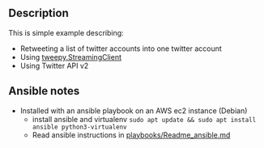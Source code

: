 ## Description
This is simple example describing:
* Retweeting a list of twitter accounts into one twitter account
* Using [tweepy.StreamingClient](https://docs.tweepy.org/en/stable/streaming.html)
* Using Twitter API v2

## Ansible notes
* Installed with an ansible playbook on an AWS ec2 instance (Debian)
    * install ansible and virtualenv `sudo apt update && sudo apt install ansible python3-virtualenv`
    * Read ansible instructions in [playbooks/Readme_ansible.md](https://github.com/johnedstone/twitter-stream-retreat-simple/tree/main/playbooks)


<!--
# vim: ai et ts=4 sw=4 sts=4 nu
-->
